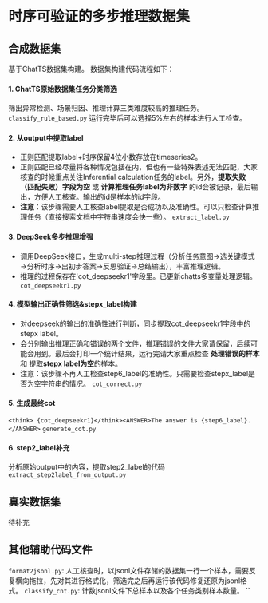 # 时序可验证的多步推理数据集

## 合成数据集
基于ChatTS数据集构建。
数据集构建代码流程如下：
#### 1. ChatTS原始数据集任务分类筛选
   筛出异常检测、场景归因、推理计算三类难度较高的推理任务。
    `classify_rule_based.py`
    运行完毕后可以选择5%左右的样本进行人工检查。
#### 2. 从output中提取label
- 正则匹配提取label+时序保留4位小数存放在timeseries2。
- 正则匹配已经尽量将各种情况包括在内，但也有一些特殊表述无法匹配，大家核查的时候重点关注Inferential calculation任务的label。另外，**提取失败（匹配失败）字段为空** 或 **计算推理任务label为非数字** 的id会被记录，最后输出，方便人工核查。输出的id是样本的id字段。
- **注意**：该步骤需要人工核查label提取是否成功以及准确性。可以只检查计算推理任务（直接搜索文档中字符串速度会快一些）。
   `extract_label.py`
#### 3. DeepSeek多步推理增强
- 调用DeepSeek接口，生成multi-step推理过程（分析任务意图→选关键模式→分析时序→出初步答案→反思验证→总结输出），丰富推理逻辑。
- 推理的过程保存在'cot_deepseekr1'字段里。已更新chatts多变量处理逻辑。
    `cot_deepseekr1.py`
#### 4. 模型输出正确性筛选&stepx_label构建
- 对deepseek的输出的准确性进行判断，同步提取cot_deepseekr1字段中的stepx label。
- 会分别输出推理正确和错误的两个文件，推理错误的文件大家请保留，后续可能会用到。最后会打印一个统计结果，运行完请大家重点检查 **处理错误的样本** 和 提取**stepx label为空**的样本。
- 注意：该步骤不再人工检查step6_label的准确性。只需要检查stepx_label是否为空字符串的情况。
`cot_correct.py`
   
#### 5. 生成最终cot
  `<think> {cot_deepseekr1}</think><ANSWER>The answer is {step6_label}.</ANSWER>` 
`generate_cot.py`
#### 6. step2_label补充
分析原始output中的内容，提取step2_label的代码
   `extract_step2label_from_output.py`



## 真实数据集
待补充


## 其他辅助代码文件
`format2jsonl.py`: 人工核查时，以jsonl文件存储的数据集一行一个样本，需要反复横向拖拉，先对其进行格式化，筛选完之后再运行该代码修复还原为jsonl格式。
`classify_cnt.py`: 计数jsonl文件下总样本以及各个任务类别样本数量。
``
